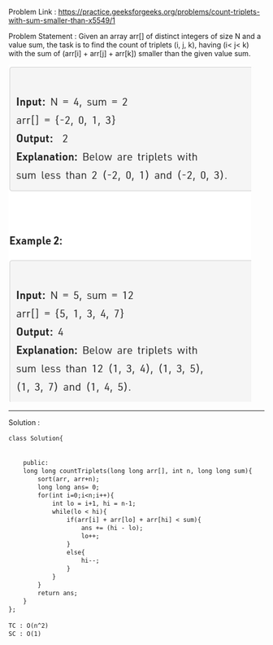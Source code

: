 Problem Link : https://practice.geeksforgeeks.org/problems/count-triplets-with-sum-smaller-than-x5549/1

Problem Statement : Given an array arr[] of distinct integers of size N and a value sum, the task is to find the count of triplets (i, j, k), having (i< j< k) with the sum of (arr[i] + arr[j] + arr[k]) smaller than the given value sum.

![](./images/10.PNG)

---------------------------------------------------------------------------------------------------------

Solution : 

```
class Solution{
	
	
	public:
	long long countTriplets(long long arr[], int n, long long sum){
	    sort(arr, arr+n);
	    long long ans= 0;
	    for(int i=0;i<n;i++){
	        int lo = i+1, hi = n-1;
	        while(lo < hi){
	            if(arr[i] + arr[lo] + arr[hi] < sum){
	                ans += (hi - lo);
	                lo++;
	            }
	            else{
	                hi--;
	            }
	        }
	    }
	    return ans;
	}
};

TC : O(n^2)
SC : O(1)

```
